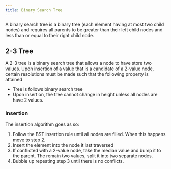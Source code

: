 ```yaml
---
title: Binary Search Tree
---
```


A binary search tree is a binary tree (each element having at most two child nodes) and requires all parents to be greater than their left child nodes and less than or equal to their right child node.

## 2-3 Tree

A 2-3 tree is a binary search tree that allows a node to have store two values. Upon insertion of a value that is a candidate of a 2-value node, certain resolutions must be made such that the following property is attained

* Tree is follows binary search tree
* Upon insertion, the tree cannot change in height unless all nodes are have 2 values.

### Insertion

The insertion algorithm goes as so:

1. Follow the BST insertion rule until all nodes are filled. When this happens move to step 2.
2. Insert the element into the node it last traversed
3. If conflicted with a 2-value node, take the median value and bump it to the parent. The remain two values, split it into two separate nodes.
4. Bubble up repeating step 3 until there is no conflicts.